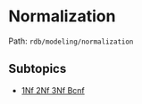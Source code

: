 # Normalization

Path: `rdb/modeling/normalization`

## Subtopics
- [1Nf 2Nf 3Nf Bcnf](./1nf_2nf_3nf_bcnf/README.md)

